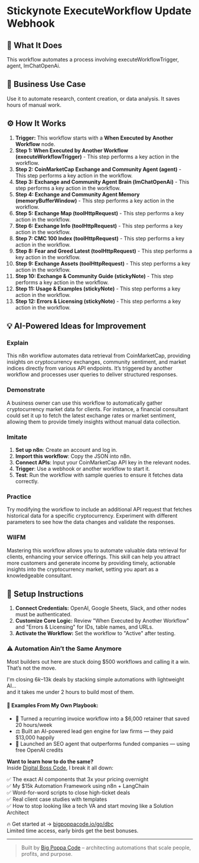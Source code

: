 # Stickynote ExecuteWorkflow Update Webhook

## 🚀 What It Does
This workflow automates a process involving executeWorkflowTrigger, agent, lmChatOpenAi.

## 💼 Business Use Case
Use it to automate research, content creation, or data analysis. It saves hours of manual work.

## ⚙️ How It Works
1.  **Trigger:** This workflow starts with a **When Executed by Another Workflow** node.
2. **Step 1: When Executed by Another Workflow (executeWorkflowTrigger)** - This step performs a key action in the workflow.
3. **Step 2: CoinMarketCap Exchange and Community Agent (agent)** - This step performs a key action in the workflow.
4. **Step 3: Exchange and Community Agent Brain (lmChatOpenAi)** - This step performs a key action in the workflow.
5. **Step 4: Exchange and Community Agent Memory (memoryBufferWindow)** - This step performs a key action in the workflow.
6. **Step 5: Exchange Map (toolHttpRequest)** - This step performs a key action in the workflow.
7. **Step 6: Exchange Info (toolHttpRequest)** - This step performs a key action in the workflow.
8. **Step 7: CMC 100 Index (toolHttpRequest)** - This step performs a key action in the workflow.
9. **Step 8: Fear and Greed Latest (toolHttpRequest)** - This step performs a key action in the workflow.
10. **Step 9: Exchange Assets (toolHttpRequest)** - This step performs a key action in the workflow.
11. **Step 10: Exchange & Community Guide (stickyNote)** - This step performs a key action in the workflow.
12. **Step 11: Usage & Examples (stickyNote)** - This step performs a key action in the workflow.
13. **Step 12: Errors & Licensing (stickyNote)** - This step performs a key action in the workflow.

## 💡 AI-Powered Ideas for Improvement
### Explain
This n8n workflow automates data retrieval from CoinMarketCap, providing insights on cryptocurrency exchanges, community sentiment, and market indices directly from various API endpoints. It’s triggered by another workflow and processes user queries to deliver structured responses.

### Demonstrate
A business owner can use this workflow to automatically gather cryptocurrency market data for clients. For instance, a financial consultant could set it up to fetch the latest exchange rates or market sentiment, allowing them to provide timely insights without manual data collection.

### Imitate
1. **Set up n8n**: Create an account and log in.
2. **Import this workflow**: Copy the JSON into n8n.
3. **Connect APIs**: Input your CoinMarketCap API key in the relevant nodes.
4. **Trigger**: Use a webhook or another workflow to start it.
5. **Test**: Run the workflow with sample queries to ensure it fetches data correctly.

### Practice
Try modifying the workflow to include an additional API request that fetches historical data for a specific cryptocurrency. Experiment with different parameters to see how the data changes and validate the responses.

### WIIFM
Mastering this workflow allows you to automate valuable data retrieval for clients, enhancing your service offerings. This skill can help you attract more customers and generate income by providing timely, actionable insights into the cryptocurrency market, setting you apart as a knowledgeable consultant.

## 🔧 Setup Instructions
1. **Connect Credentials:** OpenAI, Google Sheets, Slack, and other nodes must be authenticated.
2. **Customize Core Logic:** Review "When Executed by Another Workflow" and "Errors & Licensing" for IDs, table names, and URLs.
3. **Activate the Workflow:** Set the workflow to "Active" after testing.

### ⚠️ Automation Ain’t the Same Anymore

Most builders out here are stuck doing $500 workflows and calling it a win.  
That’s not the move.  

I'm closing $6k–$13k deals by stacking simple automations with lightweight AI...  
and it takes me under 2 hours to build most of them.

#### 🧠 Examples From My Own Playbook:
- 🔁 Turned a recurring invoice workflow into a $6,000 retainer that saved 20 hours/week  
- ⚖️ Built an AI-powered lead gen engine for law firms — they paid $13,000 happily  
- 🚀 Launched an SEO agent that outperforms funded companies — using free OpenAI credits  

**Want to learn how to do the same?**  
Inside [Digital Boss Code](https://bigpoppacode.io/go/dbc), I break it all down:

✅ The exact AI components that 3x your pricing overnight  
✅ My $15k Automation Framework using n8n + LangChain  
✅ Word-for-word scripts to close high-ticket deals  
✅ Real client case studies with templates  
✅ How to stop looking like a tech VA and start moving like a Solution Architect  

🔥 Get started at → [bigpoppacode.io/go/dbc](https://bigpoppacode.io/go/dbc)  
Limited time access, early birds get the best bonuses.

---
> Built by [Big Poppa Code](https://bigpoppacode.io) – architecting automations that scale people, profits, and purpose.
